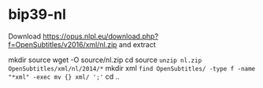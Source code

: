 # bip39-nl

Download https://opus.nlpl.eu/download.php?f=OpenSubtitles/v2016/xml/nl.zip and extract

mkdir source
wget -O source/nl.zip
cd source
`unzip nl.zip OpenSubtitles/xml/nl/2014/*`
mkdir xml
`find OpenSubtitles/ -type f -name "*xml" -exec mv {} xml/ ';'`
cd ..
